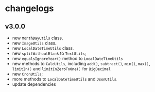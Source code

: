 # changelogs

## v3.0.0
* new `MonthDayUtils` class.
* new `ImageUtils` class.
* new `LocalDateTimeUtils` class.
* new `splitWithoutBlank` to `TextUtils`; 
* new `equalsIgnoreYear()` method to `LocalDateTimeUtils`
* new methods to `CalcUtils`, including `add()`, `subtract()`, `min()`, `max()`, `limitIn()` and `limitInZeroToOne()` for `BigDecimal`
* new `CronUtils`; 
* more methods to `LocalDateTimeUtils` and `JsonUtils`.
* update dependencies